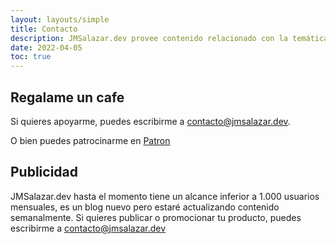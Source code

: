 ```yaml
---
layout: layouts/simple
title: Contacto
description: JMSalazar.dev provee contenido relacionado con la temática de desarrollo de software, programación e ingeniería de sistemas.
date: 2022-04-05
toc: true
---
```


## Regalame un cafe

Si quieres apoyarme, puedes escribirme a [contacto@jmsalazar.dev](mailto:contacto@jmsalazar.dev?subject=Apoyo).

O bien puedes patrocinarme en [Patron](https://www.patreon.com/JMSalazarDev)


## Publicidad

JMSalazar.dev hasta el momento tiene un alcance inferior a 1.000 usuarios mensuales, es un blog nuevo pero estaré actualizando contenido semanalmente. Si quieres publicar o promocionar tu producto, puedes escribirme a [contacto@jmsalazar.dev](mailto:contacto@jmsalazar.dev?subject=Publicidad)
